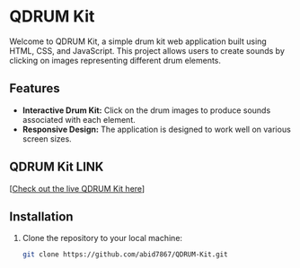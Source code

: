# QDRUM Kit

Welcome to QDRUM Kit, a simple drum kit web application built using HTML, CSS, and JavaScript. This project allows users to create sounds by clicking on images representing different drum elements.

## Features
- **Interactive Drum Kit:** Click on the drum images to produce sounds associated with each element.
- **Responsive Design:** The application is designed to work well on various screen sizes.

## QDRUM Kit LINK
[[Check out the live QDRUM Kit here](https://abid7867.github.io/QDRUM-Kit/)]

## Installation
1. Clone the repository to your local machine:
   ```bash
   git clone https://github.com/abid7867/QDRUM-Kit.git
